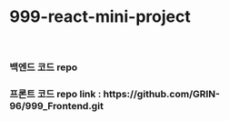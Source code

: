 <h1> 999-react-mini-project</h1>
<br/>
<h3>백엔드 코드 repo</h3>
<h3>프론트 코드 repo link : https://github.com/GRIN-96/999_Frontend.git</h3>
